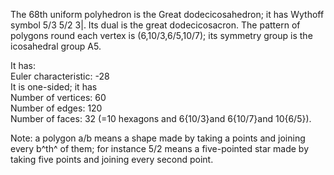 The 68th uniform polyhedron is the Great dodecicosahedron; it has
Wythoff symbol 5/3 5/2 3|. Its dual is the great dodecicosacron. The
pattern of polygons round each vertex is (6,10/3,6/5,10/7); its symmetry
group is the icosahedral group A5.

It has:\
 Euler characteristic: -28\
 It is one-sided; it has\
 Number of vertices: 60\
 Number of edges: 120\
 Number of faces: 32 (=10 hexagons and 6{10/3}and 6{10/7}and 10{6/5}).

Note: a polygon a/b means a shape made by taking a points and joining
every b^th^ of them; for instance 5/2 means a five-pointed star made by
taking five points and joining every second point.
